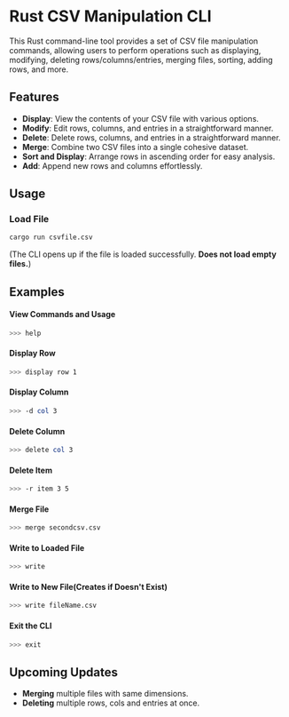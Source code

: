 # Rust CSV Manipulation CLI

This Rust command-line tool provides a set of CSV file manipulation commands, allowing users to perform operations such as displaying, modifying, deleting rows/columns/entries, merging files, sorting, adding rows, and more.

## Features

- **Display**: View the contents of your CSV file with various options.
- **Modify**: Edit rows, columns, and entries in a straightforward manner.
- **Delete**: Delete rows, columns, and entries in a straightforward manner.
- **Merge**: Combine two CSV files into a single cohesive dataset.
- **Sort and Display**: Arrange rows in ascending order for easy analysis.
- **Add**: Append new rows and columns effortlessly.

## Usage
### Load File
```bash
cargo run csvfile.csv
```
(The CLI opens up if the file is loaded successfully. **Does not load empty files.**)

## Examples

#### View Commands and Usage

```bash
>>> help
```

#### Display Row

```bash
>>> display row 1
```

#### Display Column

```bash
>>> -d col 3
```

#### Delete Column

```bash
>>> delete col 3
```

#### Delete Item

```bash
>>> -r item 3 5
```

#### Merge File

```bash
>>> merge secondcsv.csv
```

#### Write to Loaded File

```bash
>>> write
```

#### Write to New File(Creates if Doesn't Exist)

```bash
>>> write fileName.csv
```

#### Exit the CLI

```bash
>>> exit
```

## Upcoming Updates
- **Merging** multiple files with same dimensions.
- **Deleting** multiple rows, cols and entries at once.